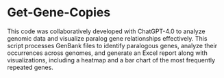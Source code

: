 # Get-Gene-Copies
This code was collaboratively developed with ChatGPT-4.0 to analyze genomic data and visualize paralog gene relationships effectively.
This script processes GenBank files to identify paralogous genes, analyze their occurrences across genomes, and generate an Excel report along with visualizations, including a heatmap and a bar chart of the most frequently repeated genes.
